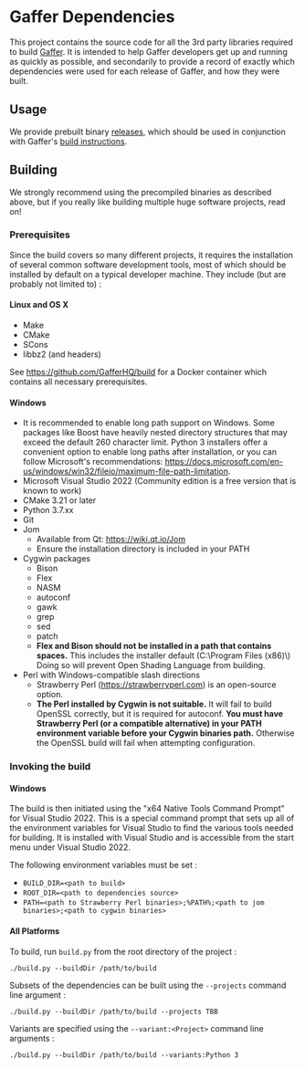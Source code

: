 Gaffer Dependencies
===================

This project contains the source code for all the 3rd party libraries required to build [Gaffer](https://github.com/GafferHQ/gaffer). It is intended to help Gaffer developers get up and running as quickly as possible, and secondarily to provide a record of exactly which dependencies were used for each release of Gaffer, and how they were built.

Usage
-----

We provide prebuilt binary [releases](https://github.com/GafferHQ/dependencies/releases), which should be used in conjunction with Gaffer's [build instructions](https://github.com/GafferHQ/gaffer#building).

Building
--------

We strongly recommend using the precompiled binaries as described above, but if you really like building multiple huge software projects, read on!

### Prerequisites

Since the build covers so many different projects, it requires the installation of several common software development tools, most of which should be installed by default on a typical developer machine. They include (but are probably not limited to) :

#### Linux and OS X
- Make
- CMake
- SCons
- libbz2 (and headers)

See https://github.com/GafferHQ/build for a Docker container which contains all necessary prerequisites.

#### Windows
- It is recommended to enable long path support on Windows. Some packages like Boost have heavily nested directory structures that may exceed the default 260 character limit. Python 3 installers offer a convenient option to enable long paths after installation, or you can follow Microsoft's recommendations: https://docs.microsoft.com/en-us/windows/win32/fileio/maximum-file-path-limitation.
- Microsoft Visual Studio 2022 (Community edition is a free version that is known to work)
- CMake 3.21 or later
- Python 3.7.xx
- Git
- Jom
  - Available from Qt: https://wiki.qt.io/Jom
  - Ensure the installation directory is included in your PATH 
- Cygwin packages
  - Bison
  - Flex
  - NASM
  - autoconf
  - gawk
  - grep
  - sed
  - patch
  - __Flex and Bison should not be installed in a path that contains spaces.__ This includes the installer default (C:\\Program Files (x86)\\) Doing so will prevent Open Shading Language from building.
- Perl with Windows-compatible slash directions
  - Strawberry Perl (https://strawberryperl.com) is an open-source option.
  - __The Perl installed by Cygwin is not suitable.__ It will fail to build OpenSSL correctly, but it is required for autoconf. __You must have Strawberry Perl (or a compatible alternative) in your PATH environment variable before your Cygwin binaries path.__ Otherwise the OpenSSL build will fail when attempting configuration.

### Invoking the build

#### Windows
The build is then initiated using the "x64 Native Tools Command Prompt" for Visual Studio 2022. This is a special command prompt that sets up all of the environment variables for Visual Studio to find the various tools needed for building. It is installed with Visual Studio and is accessible from the start menu under Visual Studio 2022.

The following environment variables must be set :
- `BUILD_DIR=<path to build>`
- `ROOT_DIR=<path to dependencies source>`
- `PATH=<path to Strawberry Perl binaries>;%PATH%;<path to jom binaries>;<path to cygwin binaries>`

#### All Platforms

To build, run `build.py` from the root directory of the project :

```
./build.py --buildDir /path/to/build
```

Subsets of the dependencies can be built using the `--projects` command line argument :

```
./build.py --buildDir /path/to/build --projects TBB
```

Variants are specified using the `--variant:<Project>` command line arguments :

```
./build.py --buildDir /path/to/build --variants:Python 3
